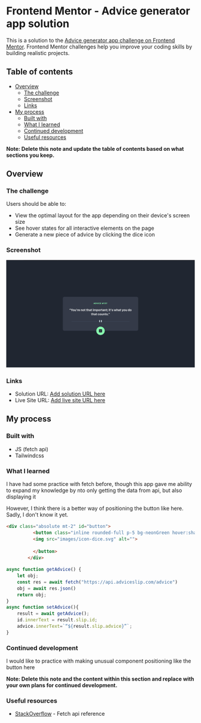 # Frontend Mentor - Advice generator app solution

This is a solution to the [Advice generator app challenge on Frontend Mentor](https://www.frontendmentor.io/challenges/advice-generator-app-QdUG-13db). Frontend Mentor challenges help you improve your coding skills by building realistic projects.

## Table of contents

- [Overview](#overview)
  - [The challenge](#the-challenge)
  - [Screenshot](#screenshot)
  - [Links](#links)
- [My process](#my-process)
  - [Built with](#built-with)
  - [What I learned](#what-i-learned)
  - [Continued development](#continued-development)
  - [Useful resources](#useful-resources)

**Note: Delete this note and update the table of contents based on what sections you keep.**

## Overview

### The challenge

Users should be able to:

- View the optimal layout for the app depending on their device's screen size
- See hover states for all interactive elements on the page
- Generate a new piece of advice by clicking the dice icon

### Screenshot

![](./Screenshot.png)

### Links

- Solution URL: [Add solution URL here](https://your-solution-url.com)
- Live Site URL: [Add live site URL here](https://your-live-site-url.com)

## My process

### Built with

- JS (fetch api)
- Tailwindcss



### What I learned

I have had some practice with fetch before, though this app gave me ability to expand my knowledge by nto only getting the data from api, but also displaying it

However, I think there is a better way of positioning the button like here. Sadly, I don't know it yet.

```html
<div class="absolute mt-2" id="button">
          <button class="inline rounded-full p-5 bg-neonGreen hover:shadow-glow ">
          <img src="images/icon-dice.svg" alt="">
          
          </button>
        </div>
```
```js
async function getAdvice() {
    let obj;
    const res = await fetch("https://api.adviceslip.com/advice")
    obj = await res.json()
    return obj;
}
async function setAdvice(){
    result = await getAdvice();
    id.innerText = result.slip.id;
    advice.innerText=`“${result.slip.advice}”`;
}
```

### Continued development

I would like to practice with making unusual component positioning like the button here

**Note: Delete this note and the content within this section and replace with your own plans for continued development.**

### Useful resources

- [StackOverflow](https://stackoverflow.com/questions/45018338/javascript-fetch-api-how-to-save-output-to-variable-as-an-object-not-the-prom) - Fetch api reference



